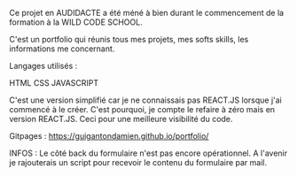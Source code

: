 Ce projet en AUDIDACTE a été méné à bien durant le commencement de la formation à la WILD CODE SCHOOL.

C'est un portfolio qui réunis tous mes projets, mes softs skills, les informations me concernant.

Langages utilisés :

HTML
CSS
JAVASCRIPT

C'est une version simplifié car je ne connaissais pas REACT.JS lorsque j'ai commencé à le créer. 
C'est pourquoi, je compte le refaire à zéro mais en version REACT.JS. Ceci pour une meilleure visibilité du code.

Gitpages : https://guigantondamien.github.io/portfolio/


INFOS : Le côté back du formulaire n'est pas encore opérationnel. A l'avenir je rajouterais un script pour recevoir le contenu du formulaire par mail.

